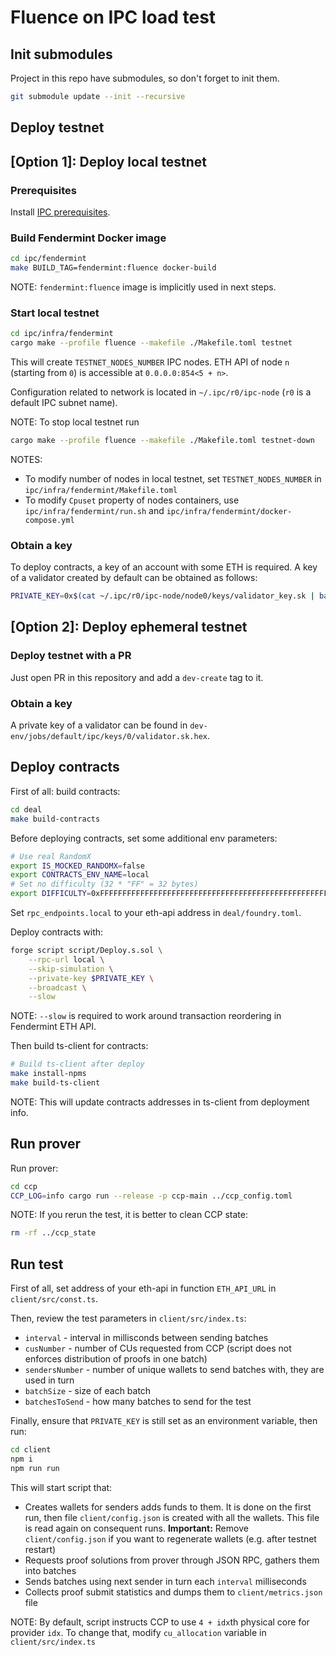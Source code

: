 # Fluence on IPC load test

## Init submodules

Project in this repo have submodules, so don't forget to init them.

```bash
git submodule update --init --recursive
```

## Deploy testnet

## [Option 1]: Deploy local testnet

### Prerequisites

Install [IPC prerequisites](https://github.com/fluencelabs/ipc/blob/fluence/README.md#prerequisites).

### Build Fendermint Docker image

```bash
cd ipc/fendermint
make BUILD_TAG=fendermint:fluence docker-build
```

NOTE: `fendermint:fluence` image is implicitly used in next steps.

### Start local testnet

```bash
cd ipc/infra/fendermint
cargo make --profile fluence --makefile ./Makefile.toml testnet
```

This will create `TESTNET_NODES_NUMBER` IPC nodes. ETH API of node `n` (starting from `0`) is accessible at `0.0.0.0:854<5 + n>`.

Configuration related to network is located in `~/.ipc/r0/ipc-node` (`r0` is a default IPC subnet name).

NOTE: To stop local testnet run

```bash
cargo make --profile fluence --makefile ./Makefile.toml testnet-down
```

NOTES:

- To modify number of nodes in local testnet, set `TESTNET_NODES_NUMBER` in `ipc/infra/fendermint/Makefile.toml`
- To modify `Cpuset` property of nodes containers, use `ipc/infra/fendermint/run.sh` and `ipc/infra/fendermint/docker-compose.yml`

### Obtain a key

To deploy contracts, a key of an account with some ETH is required. A key of a validator created by default can be obtained as follows:

```bash
PRIVATE_KEY=0x$(cat ~/.ipc/r0/ipc-node/node0/keys/validator_key.sk | base64 -d | xxd -p -c 256 -u)
```

## [Option 2]: Deploy ephemeral testnet

### Deploy testnet with a PR

Just open PR in this repository and add a `dev-create` tag to it.

### Obtain a key

A private key of a validator can be found in `dev-env/jobs/default/ipc/keys/0/validator.sk.hex`.

## Deploy contracts

First of all: build contracts:

```bash
cd deal
make build-contracts
```

Before deploying contracts, set some additional env parameters:

```bash
# Use real RandomX
export IS_MOCKED_RANDOMX=false
export CONTRACTS_ENV_NAME=local
# Set no difficulty (32 * "FF" = 32 bytes)
export DIFFICULTY=0xFFFFFFFFFFFFFFFFFFFFFFFFFFFFFFFFFFFFFFFFFFFFFFFFFFFFFFFFFFFFFFFF
```

Set `rpc_endpoints.local` to your eth-api address in `deal/foundry.toml`.

Deploy contracts with:

```bash
forge script script/Deploy.s.sol \
    --rpc-url local \
    --skip-simulation \
    --private-key $PRIVATE_KEY \
    --broadcast \
    --slow
```

NOTE: `--slow` is required to work around transaction reordering in Fendermint ETH API.

Then build ts-client for contracts:

```bash
# Build ts-client after deploy
make install-npms
make build-ts-client
```

NOTE: This will update contracts addresses in ts-client from deployment info.

## Run prover

Run prover:

```bash
cd ccp
CCP_LOG=info cargo run --release -p ccp-main ../ccp_config.toml
```

NOTE: If you rerun the test, it is better to clean CCP state:

```bash
rm -rf ../ccp_state
```

## Run test

First of all, set address of your eth-api in function `ETH_API_URL` in `client/src/const.ts`.

Then, review the test parameters in `client/src/index.ts`:
- `interval` - interval in millisconds between sending batches
- `cusNumber` - number of CUs requested from CCP (script does not enforces distribution of proofs in one batch)
- `sendersNumber` - number of unique wallets to send batches with, they are used in turn
- `batchSize` - size of each batch
- `batchesToSend` - how many batches to send for the test

Finally, ensure that `PRIVATE_KEY` is still set as an environment variable, then run:

```bash
cd client
npm i
npm run run
```

This will start script that:

- Creates wallets for senders adds funds to them. It is done on the first run, then file `client/config.json` is created with all the wallets. This file is read again on consequent runs. **Important:** Remove `client/config.json` if you want to regenerate wallets (e.g. after testnet restart)
- Requests proof solutions from prover through JSON RPC, gathers them into batches
- Sends batches using next sender in turn each `interval` milliseconds
- Collects proof submit statistics and dumps them to `client/metrics.json` file

NOTE: By default, script instructs CCP to use `4 + idx`th physical core for provider `idx`. To change that, modify `cu_allocation` variable in `client/src/index.ts`

